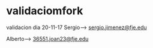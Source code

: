 # validaciomfork
validacion dia 20-11-17
Sergio--> sergio.jimenez@fje.edu

Alberto--> 36551.joan23@fje.edu
